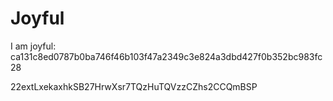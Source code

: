# Joyful

I am joyful: ca131c8ed0787b0ba746f46b103f47a2349c3e824a3dbd427f0b352bc983fc28


22extLxekaxhkSB27HrwXsr7TQzHuTQVzzCZhs2CCQmBSP